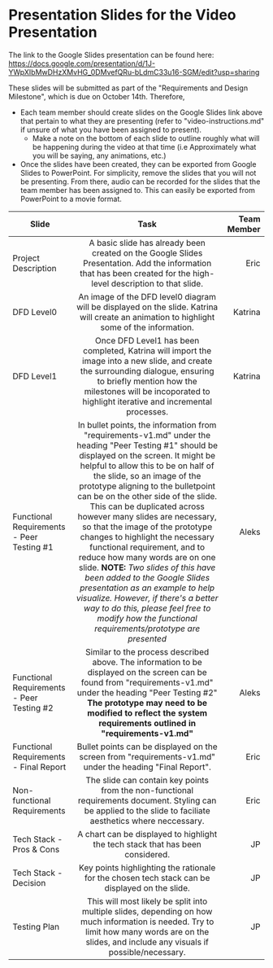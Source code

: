 # Presentation Slides for the Video Presentation 

The link to the Google Slides presentation can be found here: https://docs.google.com/presentation/d/1J-YWpXIbMwDHzXMvHG_0DMvefQRu-bLdmC33u16-SGM/edit?usp=sharing

These slides will be submitted as part of the "Requirements and Design Milestone", which is due on October 14th. Therefore, 
- Each team member should create slides on the Google Slides link above that pertain to what they are presenting (refer to "video-instructions.md" if unsure of what you have been assigned to present). 
    - Make a note on the bottom of each slide to outline roughly what will be happening during the video at that time (i.e Approximately what you will be saying, any animations, etc.) 
- Once the slides have been created, they can be exported from Google Slides to PowerPoint. For simplicity, remove the slides that you will not be presenting. From there, audio can be recorded for the slides that the team member has been assigned to. This can easily be exported from PowerPoint to a movie format. 


| Slide |      Task   |  Team Member |
|----------|:-------------:|------:|
| Project Description|  A basic slide has already been created on the Google Slides Presentation. Add the information that has been created for the high-level description to that slide. | Eric |
| DFD Level0 |    An image of the DFD level0 diagram will be displayed on the slide. Katrina will create an animation to highlight some of the information.     | Katrina |
| DFD Level1 | Once DFD Level1 has been completed, Katrina will import the image into a new slide, and create the surrounding dialogue, ensuring to briefly mention how the milestones will be incoporated to highlight iterative and incremental processes. |  Katrina |
| Functional Requirements - Peer Testing #1 | In bullet points, the information from "requirements-v1.md" under the  heading "Peer Testing #1" should be displayed on the screen. It might be helpful to allow this to be on half of the slide, so an image of the prototype aligning to the bulletpoint can be on the other side of the slide. This can be duplicated across however many slides are necessary, so that the image of the prototype changes to highlight the necessary functional requirement, and to reduce how many words are on one slide. **NOTE:** *Two slides of this have been added to the Google Slides presentation as an example to help visualize. However, if there's a better way to do this, please feel free to modify how the functional requirements/prototype are presented*|  Aleks |
| Functional Requirements - Peer Testing #2 | Similar to the process described above. The information to be displayed on the screen can be found from "requirements-v1.md" under the heading "Peer Testing #2" **The prototype may need to be modified to reflect the system requirements outlined in "requirements-v1.md"** |    Aleks |
| Functional Requirements - Final Report | Bullet points can be displayed on the screen from "requirements-v1.md" under the heading "Final Report". |    Eric |
| Non-functional Requirements | The slide can contain key points from the non-functional requirements document. Styling can be applied to the slide to faciliate aesthetics where neccessary.  |    Eric |
| Tech Stack - Pros & Cons | A chart can be displayed to highlight the tech stack that has been considered.|    JP |
| Tech Stack - Decision | Key points highlighting the rationale for the chosen tech stack can be displayed on the slide. |    JP |
| Testing Plan | This will most likely be split into multiple slides, depending on how much information is needed. Try to limit how many words are on the slides, and include any visuals if possible/necessary. |    JP |
